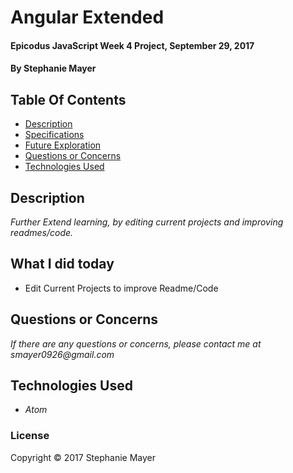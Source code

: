 # Angular Extended

#### Epicodus JavaScript Week 4 Project, September 29, 2017

#### By Stephanie Mayer

## Table Of Contents
* [Description](#description)
* [Specifications](#specifications)
* [Future Exploration](#future-exploration)
* [Questions or Concerns](#questions-or-concerns)
* [Technologies Used](#technologies-used)


## Description
_Further Extend learning, by editing current projects and improving readmes/code._


## What I did today
* Edit Current Projects to improve Readme/Code



## Questions or Concerns
_If there are any questions or concerns, please contact me at smayer0926@gmail.com_


## Technologies Used

* _Atom_



### License

Copyright &copy; 2017 Stephanie Mayer
